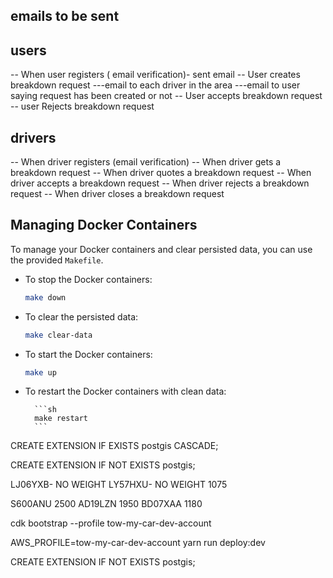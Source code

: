 ## emails to be sent

## users

-- When user registers ( email verification)- sent email
-- User creates breakdown request
---email to each driver in the area
---email to user saying request has been created or not
-- User accepts breakdown request
-- user Rejects breakdown request

## drivers

-- When driver registers (email verification)
-- When driver gets a breakdown request
-- When driver quotes a breakdown request
-- When driver accepts a breakdown request
-- When driver rejects a breakdown request
-- When driver closes a breakdown request

## Managing Docker Containers

To manage your Docker containers and clear persisted data, you can use the provided `Makefile`.

- To stop the Docker containers:

  ```sh
  make down
  ```

- To clear the persisted data:

  ```sh
  make clear-data
  ```

- To start the Docker containers:

  ```sh
  make up
  ```

- To restart the Docker containers with clean data:

        ```sh
        make restart
        ```


CREATE EXTENSION IF EXISTS postgis CASCADE;

CREATE EXTENSION IF NOT EXISTS postgis;

LJ06YXB- NO WEIGHT 
LY57HXU- NO WEIGHT 1075

S600ANU 2500
AD19LZN 1950
BD07XAA 1180

cdk bootstrap --profile tow-my-car-dev-account  

AWS_PROFILE=tow-my-car-dev-account yarn run deploy:dev 


CREATE EXTENSION IF NOT EXISTS postgis;